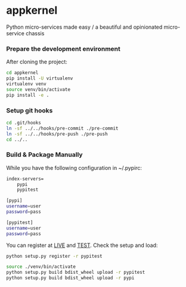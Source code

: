 # appkernel
Python micro-services made easy / a beautiful and opinionated micro-service chassis

### Prepare the development environment
After cloning the project:
```bash
cd appkernel
pip install -U virtualenv
virtualenv venv
source venv/bin/activate
pip install -e .
```

### Setup git hooks

```bash
cd .git/hooks
ln -sf ../../hooks/pre-commit ./pre-commit
ln -sf ../../hooks/pre-push ./pre-push
cd ../..
```
### Build & Package Manually

While you have the following configuration in ~/.pypirc:
```bash
index-servers=
	pypi
	pypitest

[pypi]
username=user
password=pass

[pypitest]
username=user
password=pass
```
You can register at [LIVE](https://pypi.python.org/pypi?%3Aaction=register_form) and [TEST](https://testpypi.python.org/pypi?%3Aaction=register_form).
Check the setup and load:
```bash
python setup.py register -r pypitest
```


```bash
source ./venv/bin/activate
python setup.py build bdist_wheel upload -r pypitest
python setup.py build bdist_wheel upload -r pypi
```
